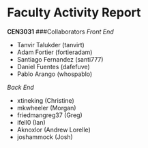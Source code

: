 Faculty Activity Report
================================
**CEN3031**
###Collaborators
*Front End*
   - Tanvir Talukder (tanvirt) 
   - Adam Fortier (fortieradam)
   - Santiago Fernandez (santi777)
   - Daniel Fuentes (dafefuve)
   - Pablo Arango (whospablo)

*Back End*
   - xtineking (Christine)
   - mkwheeler (Morgan) 
   - friedmangreg37 (Greg)
   - ifell0 (Ian)
   - Aknoxlor (Andrew Lorelle)
   - joshammock (Josh)
